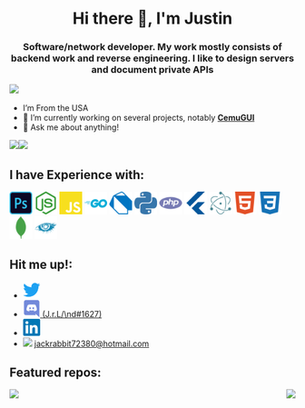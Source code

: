 <h1 align="center">Hi there 👋, I'm Justin</h1>
<h3 align="center">Software/network developer. My work mostly consists of backend work and reverse engineering. I like to design servers and document private APIs</h3>

<img src="https://komarev.com/ghpvc/?username=jackrabbit72380&color=0000E5&style=flat-square">

- I’m From the USA
- 🔭 I’m currently working on several projects, notably **[CemuGUI](https://jackrabbit72380.github.io/CemuGUIThemesOnline/)**
- 💬 Ask me about anything!

<img align="left" src="https://github-readme-stats.vercel.app/api/top-langs/?username=jackrabbit72380&theme=light&hide_langs_below=1">
<img src="https://github-readme-stats.vercel.app/api?username=jackrabbit72380&show_icons=true&include_all_commits=true">

<h2>I have Experience with:</h2>
<p>
	<img height="40" src="https://raw.githubusercontent.com/jackrabbit72380/jackrabbit72380/master/photoshop.svg">
	<img height="40" src="https://raw.githubusercontent.com/jackrabbit72380/jackrabbit72380/master/node-dot-js.svg">
	<img height="40" src="https://raw.githubusercontent.com/jackrabbit72380/jackrabbit72380/master/javascript.svg">
	<img height="40" src="https://raw.githubusercontent.com/jackrabbit72380/jackrabbit72380/master/go.svg">
	<img height="40" src="https://raw.githubusercontent.com/jackrabbit72380/jackrabbit72380/master/dart.svg">
	<img height="40" src="https://raw.githubusercontent.com/jackrabbit72380/jackrabbit72380/master/python.svg">
	<img height="40" src="https://raw.githubusercontent.com/jackrabbit72380/jackrabbit72380/master/php.svg">
	<img height="40" src="https://raw.githubusercontent.com/jackrabbit72380/jackrabbit72380/master/flutter.svg">
	<img height="40" src="https://raw.githubusercontent.com/jackrabbit72380/jackrabbit72380/master/electron.svg">
	<img height="40" src="https://raw.githubusercontent.com/jackrabbit72380/jackrabbit72380/master/html5.svg">
	<img height="40" src="https://raw.githubusercontent.com/jackrabbit72380/jackrabbit72380/master/css3.svg">
	<img height="40" src="https://raw.githubusercontent.com/jackrabbit72380/jackrabbit72380/master/mongodb.svg">
	<img height="40" src="https://raw.githubusercontent.com/jackrabbit72380/jackrabbit72380/master/apachecassandra.svg">
</p>

<h2>Hit me up!:</h2>

- <a href="https://twitter.com/landsoftworks"><img height="30" src="https://raw.githubusercontent.com/jackrabbit72380/jackrabbit72380/master/twitter.svg"></a>
- <a href=" https://discord.gg/2N3JXnw4"><img height="30" title="jackrabbit72380#4478" src="https://raw.githubusercontent.com/jackrabbit72380/jackrabbit72380/master/discord.svg"> (J.r.L/\nd#1627)</a>
- <a href="https://www.linkedin.com/in/justin-land-4a83682b/"><img height="30" src="https://raw.githubusercontent.com/jackrabbit72380/jackrabbit72380/master/linkedin.svg"></a>
- <img height="40" src="https://raw.githubusercontent.com/jackrabbit72380/jackrabbit72380/master/Microsoft_Office_Outlook_(2018–present).svg">    jackrabbit72380@hotmail.com

<h2>Featured repos:</h2>
<img align="left" src="https://github-readme-stats.vercel.app/api/pin/?username=jackrabbit72380&repo=CemuGUIThemesOnline">
<img align="right" src="https://github-readme-stats.vercel.app/api/pin/?username=jackrabbit72380&repo=CemuGUI">

<!--
**jackrabbit72380/jackrabbit72380** is a ✨ _special_ ✨ repository because its `README.md` (this file) appears on your GitHub profile.

Here are some ideas to get you started:

- 🔭 I’m currently working on ...
- 🌱 I’m currently learning ...
- 👯 I’m looking to collaborate on ...
- 🤔 I’m looking for help with ...
- 💬 Ask me about ...
- 📫 How to reach me: ...
- 😄 Pronouns: ...
- ⚡ Fun fact: ...
-->
